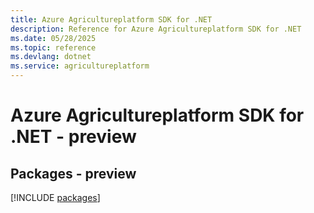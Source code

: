 ```yaml
---
title: Azure Agricultureplatform SDK for .NET
description: Reference for Azure Agricultureplatform SDK for .NET
ms.date: 05/28/2025
ms.topic: reference
ms.devlang: dotnet
ms.service: agricultureplatform
---
```

# Azure Agricultureplatform SDK for .NET - preview
## Packages - preview
[!INCLUDE [packages](agricultureplatform-index.md)]
